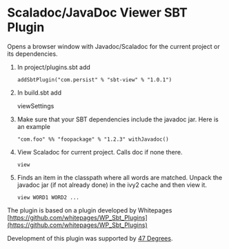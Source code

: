 # Scaladoc/JavaDoc Viewer SBT Plugin

Opens a browser window with Javadoc/Scaladoc
for the current project or its dependencies.


1. In project/plugins.sbt add

     `addSbtPlugin("com.persist" % "sbt-view" % "1.0.1")`

2. In build.sbt add

     viewSettings

3. Make sure that your SBT dependencies include the javadoc jar.
   Here is an example

    `"com.foo" %% "foopackage" % "1.2.3" withJavadoc()`

4. View Scaladoc for current project. Calls doc if none there.

    `view`
5. Finds an item in the classpath where all words are matched.
           Unpack the javadoc jar (if not already done) in the ivy2
           cache and then view it.

    `view WORD1 WORD2 ...`

The plugin is based on a plugin developed by Whitepages [https://github.com/whitepages/WP_Sbt_Plugins](https://github.com/whitepages/WP_Sbt_Plugins)

Development of this plugin was supported by [47 Degrees](http://www.47deg.com/).



